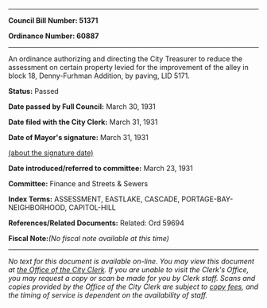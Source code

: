 

********

**Council Bill Number: 51371**
   
**Ordinance Number: 60887**
********

 An ordinance authorizing and directing the City Treasurer to reduce the assessment on certain property levied for the improvement of the alley in block 18, Denny-Furhman Addition, by paving, LID 5171.

**Status:** Passed
   
**Date passed by Full Council:** March 30, 1931
   
**Date filed with the City Clerk:** March 31, 1931
   
**Date of Mayor's signature:** March 31, 1931
   
[(about the signature date)](/~public/approvaldate.htm)
   
   
   
**Date introduced/referred to committee:** March 23, 1931
   
**Committee:** Finance and Streets & Sewers
   
   
**Index Terms:** ASSESSMENT, EASTLAKE, CASCADE, PORTAGE-BAY-NEIGHBORHOOD, CAPITOL-HILL

**References/Related Documents:** Related: Ord 59694

**Fiscal Note:**_(No fiscal note available at this time)_
********

_No text for this document is available on-line. You may view this document at [the Office of the City Clerk](http://www.seattle.gov/leg/clerk/contactUs.htm). If you are unable to visit the Clerk's Office, you may request a copy or scan be made for you by Clerk staff. Scans and copies provided by the Office of the City Clerk are subject to [copy fees](http://clerk.seattle.gov/~public/clerkfees.htm), and the timing of service is dependent on the availability of staff._

